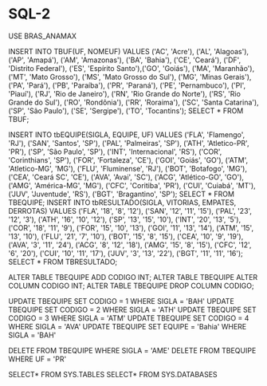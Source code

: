# SQL-2
USE BRAS_ANAMAX

INSERT INTO TBUF(UF, NOMEUF)
VALUES
('AC', 'Acre'),
('AL', 'Alagoas'),
('AP', 'Amapá'),
('AM', 'Amazonas'),
('BA', 'Bahia'),
('CE', 'Ceará'),
('DF', 'Distrito Federal'),
('ES', 'Espírito Santo'),('GO', 'Goiás'),
('MA', 'Maranhão'),
('MT', 'Mato Grosso'),
('MS', 'Mato Grosso do Sul'),
('MG', 'Minas Gerais'),
('PA', 'Pará'),
('PB', 'Paraíba'),
('PR', 'Paraná'),
('PE', 'Pernambuco'),
('PI', 'Piauí'),
('RJ', 'Rio de Janeiro'),
('RN', 'Rio Grande do Norte'),
('RS', 'Rio Grande do Sul'),
('RO', 'Rondônia'),
('RR', 'Roraima'),
('SC', 'Santa Catarina'),
('SP', 'São Paulo'),
('SE', 'Sergipe'),
('TO', 'Tocantins');
SELECT * FROM TBUF;

INSERT INTO tbEQUIPE(SIGLA, EQUIPE, UF)
VALUES
('FLA', 'Flamengo', 'RJ'),
('SAN', 'Santos', 'SP'),
('PAL', 'Palmeiras', 'SP'),
('ATH', 'Atletico-PR', 'PR'),
('SP', 'São Paulo', 'SP'),
('INT', 'Internacional', 'RS'),
('COR', 'Corinthians', 'SP'),
('FOR', 'Fortaleza', 'CE'),
('GOI', 'Goiás', 'GO'),
('ATM', 'Atletico-MG', 'MG'),
('FLU', 'Fluminense', 'RJ'),
('BOT', 'Botafogo', 'MG'),
('CEA', 'Ceará SC', 'CE'),
('AVA', 'Avai', 'SC'),
('ACG', 'Atlético-GO', 'GO'),
('AMG', 'América-MG', 'MG'),
('CFC', 'Coritiba', 'PR'),
('CUI', 'Cuiabá', 'MT'),
('JUV', 'Juventude', 'RS'),
('BGT', 'Bragantino', 'SP');
SELECT * FROM TBEQUIPE;
INSERT INTO tbRESULTADO(SIGLA, VITORIAS, EMPATES, DERROTAS)
VALUES
('FLA', '18', '8', '12'),
('SAN', '12', '11', '15'),
('PAL', '23', '12', '3'),
('ATH', '16', '10', '12'),
('SP', '13', '15', '10'),
('INT', '20', '13', '5'),
('COR', '18', '11', '9'),
('FOR', '15', '10', '13'),
('GOI', '11', '13', '14'),
('ATM', '15', '13', '10'),
('FLU', '21', '7', '10'),
('BOT', '15', '8', '15'),
('CEA', '10', '9', '19'),
('AVA', '3', '11', '24'),
('ACG', '8', '12', '18'),
('AMG', '15', '8', '15'),
('CFC', '12', '6', '20'),
('CUI', '10', '11', '17'),
('JUV', '3', '13', '22'),
('BGT', '11', '11', '16');
SELECT * FROM TBRESULTADO;

ALTER TABLE TBEQUIPE ADD CODIGO INT;
ALTER TABLE TBEQUIPE ALTER COLUMN CODIGO INT;
ALTER TABLE TBEQUIPE DROP COLUMN CODIGO;

UPDATE TBEQUIPE SET CODIGO = 1 WHERE SIGLA = 'BAH'
UPDATE TBEQUIPE SET CODIGO = 2 WHERE SIGLA = 'ATH'
UPDATE TBEQUIPE SET CODIGO = 3 WHERE SIGLA = 'ATM'
UPDATE TBEQUIPE SET CODIGO = 4 WHERE SIGLA = 'AVA'
UPDATE TBEQUIPE SET EQUIPE = 'Bahia' WHERE SIGLA = 'BAH'

DELETE FROM TBEQUIPE WHERE SIGLA = 'AME'
DELETE FROM TBEQUIPE WHERE UF = 'PR'

SELECT* FROM SYS.TABLES
SELECT* FROM SYS.DATABASES
